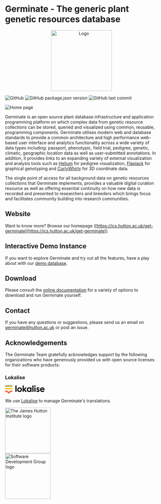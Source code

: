 # Germinate - The generic plant genetic resources database

<p align="center">
  <img src="https://raw.githubusercontent.com/germinateplatform/germinate-vue/master/public/img/germinate-square.svg?sanitize=true" width="200" alt="Logo">
</p>

![GitHub](https://img.shields.io/github/license/germinateplatform/germinate-vue)
![GitHub package.json version](https://img.shields.io/github/package-json/v/germinateplatform/germinate-vue)
![GitHub last commit](https://img.shields.io/github/last-commit/germinateplatform/germinate-vue)

![](https://germinateplatform.github.io/get-germinate/images/screenshot-1.png "Home page")

Germinate is an open source plant database infrastructure and application programming platform
on which complex data from genetic resource collections can be stored, queried and visualized
using common, reusable, programming components. Germinate utilises modern web and database
standards to provide a common architecture and high performance web-based user interface and
analytics functionality across a wide variety of data types including: passport, phenotypic,
field trial, pedigree, genetic, climatic, geographic location data as well as user-submitted
annotations. In addition, it provides links to an expanding variety of external visualization
and analysis tools such as [Helium](https://ics.hutton.ac.uk/helium) for pedigree visualization,
[Flapjack](https://ics.hutton.ac.uk/flapjack) for graphical genotyping and
[CurlyWhirly](https://ics.hutton.ac.uk/curlywhirly) for 3D coordinate data.

The single point of access for all background data on genetic resources collections that
Germinate implements, provides a valuable digital curation resource as well as offering
essential continuity on how new data is recorded and presented to researchers and breeders
which brings focus and facilitates community building into research communities.

## Website
Want to know more? Browse our homepage ([https://ics.hutton.ac.uk/get-germinate](https://ics.hutton.ac.uk/get-germinate))

## Interactive Demo Instance
If you want to explore Germinate and try out all the features, have a play about with our [demo database](https://ics.hutton.ac.uk/germinate-demo).

## Download
Please consult the [online documentation](https://germinateplatform.github.io/germinate-server) for a variety of options to download and run Germinate yourself.

## Contact
If you have any questions or suggestions, please send us an email on [germinate@hutton.ac.uk](mailto:germinate@hutton.ac.uk) or post an issue.

## Acknowledgements
The Germinate Team gratefully acknowledges support by the following organizations who have generously provided us with open source licenses for their software products:

### Lokalise

<svg xmlns="http://www.w3.org/2000/svg" width="130" height="28" viewBox="0 0 130 28" fill="none"> <g clip-path="url(#clip0)"> <path d="M24.2748 17.4004H19.9835H17.1328H16.4287L12.1374 21.6911L7.84608 17.4004H7.14196H4.2913H0V21.6911H6.06839L9.10289 24.7256L12.1374 27.7601L15.1719 24.7256L18.2058 21.6911H24.2748V17.4004Z" fill="#FF6336"/> <path d="M24.2748 8.81641H0V13.1077H24.2748V8.81641Z" fill="#FFC500"/> <path d="M24.2748 0.234375H0V4.52568H24.2748V0.234375Z" fill="#A4A14A"/> <path d="M33.9258 0.234375H37.7863V21.292H33.9258V0.234375Z" fill="black"/> <path d="M43.7951 20.6922C42.576 20.0193 41.6109 19.0983 40.8997 17.9281C40.1873 16.7585 39.832 15.4711 39.832 14.0676C39.832 12.664 40.1873 11.3772 40.8997 10.207C41.6109 9.03736 42.576 8.11582 43.7951 7.44293C45.013 6.77004 46.3347 6.43359 47.7582 6.43359C49.1812 6.43359 50.5022 6.77004 51.7213 7.44293C52.9392 8.11582 53.9044 9.03678 54.6167 10.207C55.3279 11.3766 55.6844 12.664 55.6844 14.0676C55.6844 15.4711 55.3285 16.7579 54.6167 17.9281C53.9044 19.0977 52.9392 20.0193 51.7213 20.6922C50.5022 21.3651 49.1812 21.7015 47.7582 21.7015C46.3347 21.7015 45.0136 21.3651 43.7951 20.6922ZM49.791 17.6217C50.405 17.2806 50.897 16.798 51.2676 16.174C51.6376 15.55 51.8238 14.8483 51.8238 14.0681C51.8238 13.2886 51.6382 12.5868 51.2676 11.9623C50.897 11.3383 50.405 10.8557 49.791 10.5145C49.1771 10.1734 48.4989 10.0025 47.7582 10.0025C47.017 10.0025 46.34 10.1734 45.7254 10.5145C45.1114 10.8557 44.6188 11.3383 44.2482 11.9623C43.877 12.5862 43.6926 13.2886 43.6926 14.0681C43.6926 14.8483 43.877 15.55 44.2482 16.174C44.6183 16.798 45.1108 17.2806 45.7254 17.6217C46.3394 17.9629 47.0164 18.1338 47.7582 18.1338C48.4989 18.1332 49.1765 17.9629 49.791 17.6217Z" fill="black"/> <path d="M57.7305 0.234375H61.591V12.7813L66.6212 6.84426H71.2124L65.5388 13.5419L71.6219 21.292H66.6795L61.591 14.5943V21.292H57.7305V0.234375Z" fill="black"/> <path d="M75.2644 20.766C74.182 20.142 73.3047 19.2499 72.6324 18.0898C71.9595 16.9302 71.623 15.5891 71.623 14.0683C71.623 12.6842 71.9448 11.4068 72.5882 10.2372C73.2316 9.0676 74.109 8.14134 75.2208 7.45903C76.3321 6.77671 77.55 6.43555 78.8764 6.43555C79.8121 6.43555 80.6652 6.59169 81.4348 6.90339C82.2049 7.21509 82.7947 7.63461 83.2042 8.16079V6.84447H87.0648V21.2922H83.2042V19.9759C82.5997 20.5415 81.9562 20.9699 81.2739 21.2627C80.591 21.555 79.7137 21.7017 78.6413 21.7017C77.4723 21.7023 76.3468 21.39 75.2644 20.766ZM82.298 16.9644C83.0192 16.1848 83.3804 15.2197 83.3804 14.0689C83.3804 12.9188 83.0192 11.9536 82.298 11.1735C81.5768 10.3939 80.6211 10.0039 79.432 10.0039C78.2424 10.0039 77.2866 10.3945 76.5654 11.1735C75.8442 11.9536 75.4836 12.9188 75.4836 14.0689C75.4836 15.2197 75.8442 16.1848 76.5654 16.9644C77.2866 17.7445 78.2418 18.134 79.432 18.134C80.6211 18.134 81.5768 17.7445 82.298 16.9644Z" fill="black"/> <path d="M89.873 0.234375H93.7337V21.292H89.873V0.234375Z" fill="black"/> <path d="M96.7467 4.15283C96.2788 3.68499 96.0449 3.11934 96.0449 2.45647C96.0449 1.77415 96.2788 1.19435 96.7467 0.716494C97.2145 0.239224 97.7802 0 98.4431 0C99.1249 0 99.7053 0.239224 100.183 0.716494C100.66 1.19435 100.9 1.77415 100.9 2.45647C100.9 3.11934 100.661 3.68499 100.183 4.15283C99.7053 4.62068 99.1249 4.8546 98.4431 4.8546C97.7802 4.85519 97.2145 4.62068 96.7467 4.15283ZM96.5416 6.84381H100.402V21.2915H96.5416V6.84381Z" fill="black"/> <path d="M103.035 20.2948L103.913 16.6682H104.088C105.355 17.6434 106.652 18.1306 107.978 18.1306C108.524 18.1306 108.967 18.0281 109.309 17.8237C109.65 17.6192 109.821 17.3222 109.821 16.9316C109.821 16.5221 109.62 16.1909 109.221 15.9376C108.821 15.6842 108.075 15.3725 106.984 15.0013C105.873 14.6313 105.01 14.0945 104.396 13.3927C103.782 12.6909 103.474 11.8625 103.474 10.9068C103.474 9.56159 103.976 8.47919 104.98 7.66017C105.984 6.84115 107.256 6.43164 108.797 6.43164C109.577 6.43164 110.269 6.5047 110.874 6.65083C111.478 6.79696 112.053 7.03618 112.599 7.36732L112.746 11.0523H112.541C111.839 10.6039 111.215 10.2681 110.669 10.0436C110.123 9.81967 109.509 9.70712 108.827 9.70712C108.339 9.70712 107.939 9.80494 107.628 9.99938C107.316 10.1944 107.16 10.4484 107.16 10.7601C107.16 11.1696 107.355 11.506 107.745 11.7694C108.134 12.0328 108.866 12.3498 109.938 12.7198C111.166 13.1293 112.097 13.6266 112.731 14.2117C113.365 14.7962 113.682 15.703 113.682 16.9316C113.682 17.9456 113.428 18.8135 112.921 19.5348C112.414 20.2565 111.746 20.7975 110.917 21.1581C110.089 21.5187 109.177 21.699 108.183 21.699C106.174 21.699 104.458 21.2311 103.035 20.2948Z" fill="black"/> <path d="M119.12 20.6763C117.911 19.9939 116.961 19.063 116.269 17.8834C115.576 16.7037 115.23 15.3927 115.23 13.9497C115.23 12.5462 115.557 11.2735 116.21 10.1333C116.864 8.99258 117.771 8.09107 118.931 7.4282C120.09 6.76533 121.402 6.43359 122.864 6.43359C124.345 6.43359 125.628 6.78006 126.71 7.4718C127.791 8.16414 128.61 9.08509 129.166 10.2358C129.722 11.3866 130 12.6245 130 13.9503V15.091H118.915C119.149 16.1834 119.651 17.0119 120.421 17.577C121.192 18.1426 122.21 18.4248 123.478 18.4248C125.408 18.4248 127.094 17.7914 128.537 16.524H128.947L128.8 20.1795C127.923 20.6869 126.997 21.0669 126.022 21.3203C125.047 21.5736 124.111 21.7003 123.214 21.7003C121.694 21.6997 120.329 21.3586 119.12 20.6763ZM126.14 12.4578C126.042 11.5804 125.676 10.8928 125.043 10.3961C124.409 9.8994 123.634 9.65016 122.718 9.65016C121.821 9.65016 121.036 9.88938 120.363 10.3666C119.691 10.8445 119.237 11.5416 119.003 12.4578H126.14Z" fill="black"/> </g> <defs> <clipPath id="clip0"> <rect width="130" height="27.7588" fill="white"/> </clipPath> </defs> </svg>

We use [Lokalise](https://lokalise.co/) to manage Germinate's translations.

<img src="https://raw.githubusercontent.com/germinateplatform/germinate-vue/master/public/img/hutton-black.svg?sanitize=true" height="150" alt="The James Hutton Institute logo">
<br />
<img src="https://raw.githubusercontent.com/germinateplatform/germinate-vue/master/public/img/ics-sdg-black.svg?sanitize=true" height="150" alt="Software Development Group logo">